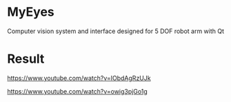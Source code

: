 # MyEyes
Computer vision system and interface designed for 5 DOF robot arm with Qt

# Result
https://www.youtube.com/watch?v=IObdAgRzUJk

https://www.youtube.com/watch?v=owig3pjGo1g

